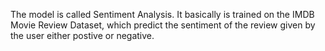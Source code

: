 The model is called Sentiment Analysis. It basically is trained on the IMDB Movie Review Dataset, which predict the sentiment of the review given by the user either postive or negative.
